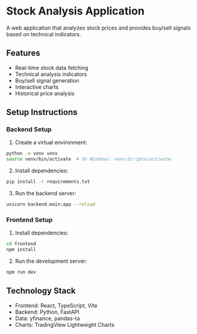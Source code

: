 # Stock Analysis Application

A web application that analyzes stock prices and provides buy/sell signals based on technical indicators.

## Features
- Real-time stock data fetching
- Technical analysis indicators
- Buy/sell signal generation
- Interactive charts
- Historical price analysis

## Setup Instructions

### Backend Setup
1. Create a virtual environment:
```bash
python -m venv venv
source venv/bin/activate  # On Windows: venv\Scripts\activate
```

2. Install dependencies:
```bash
pip install -r requirements.txt
```

3. Run the backend server:
```bash
uvicorn backend.main:app --reload
```

### Frontend Setup
1. Install dependencies:
```bash
cd frontend
npm install
```

2. Run the development server:
```bash
npm run dev
```

## Technology Stack
- Frontend: React, TypeScript, Vite
- Backend: Python, FastAPI
- Data: yfinance, pandas-ta
- Charts: TradingView Lightweight Charts 